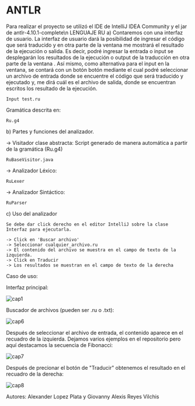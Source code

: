 # ANTLR
Para realizar el proyecto se utilizó el IDE de IntelliJ IDEA Community y el jar de antlr-4.10.1-complete\n
LENGUAJE RU
a) Contaremos con una interfaz de usuario. La interfaz de usuario dará la
posibilidad de ingresar el código que será traducido y en otra parte de
la ventana me mostrará el resultado de la ejecución o salida. Es decir,
podré ingresar la entrada o input se desplegarán los resultados de la
ejecución o output de la traducción en otra parte de la ventana . Así
mismo, como alternativa para el input en la ventana, se contará con un
botón botón mediante el cual podré seleccionar un archivo de entrada
donde se encuentre el código que será traducido y ejecutado y, me dirá
cuál es el archivo de salida, donde se encuentran escritos los resultado de
la ejecución.

    Input test.ru

Gramática descrita en:

    Ru.g4
    
b) Partes y funciones del analizador.

-> Visitador clase abstracta: Script generado de manera automática a partir de la gramática (Ru.g4)

    RuBaseVisitor.java

-> Analizador Léxico:  

    RuLexer
    
-> Analizador Sintáctico:  

    RuParser

c) Uso del analizador

    Se debe dar click derecho en el editor IntelliJ sobre la clase Interfaz para ejecutarla. 
    
    -> Click en 'Buscar archivo'
    -> Seleccionar cualquier_archivo.ru
    -> El contenido del archivo se muestra en el campo de texto de la izquierda.
    -> Click en Traducir
    -> Los resultados se muestran en el campo de texto de la derecha
 
Caso de uso:
 
Interfaz principal:

![cap1](https://user-images.githubusercontent.com/72325257/169454450-527a8b26-24c6-420c-9226-197d4f55c17e.png)

Buscador de archivos (pueden ser .ru o .txt):

![cap6](https://user-images.githubusercontent.com/72325257/169456377-27a72563-fbd9-418d-9cee-6e3fe2611c4e.png)

Después de seleccionar el archivo de entrada, el contenido aparece en el recuadro de la izquierda.
Dejamos varios ejemplos en el repositorio pero aquí destacamos la secuencia de Fibonacci:

![cap7](https://user-images.githubusercontent.com/72325257/169456590-1215cabd-a633-49f9-8971-e2c27af4441a.png)

Después de precionar el botón de "Traducir" obtenemos el resultado en el recuadro de la derecha:

![cap8](https://user-images.githubusercontent.com/72325257/169456649-b241afc7-26b5-4be4-a96a-081896614f78.png)

Autores:
Alexander Lopez Plata y
Giovanny Alexis Reyes Vilchis

